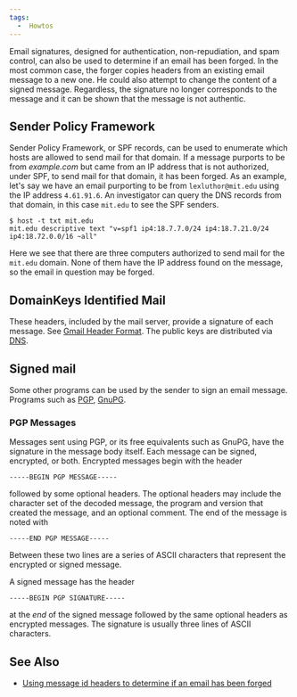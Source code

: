 ```yaml
---
tags:
  -  Howtos
---
```

Email signatures, designed for authentication, non-repudiation, and spam
control, can also be used to determine if an email has been forged. In
the most common case, the forger copies headers from an existing email
message to a new one. He could also attempt to change the content of a
signed message. Regardless, the signature no longer corresponds to the
message and it can be shown that the message is not authentic.

## Sender Policy Framework

Sender Policy Framework, or SPF records, can be used to enumerate which
hosts are allowed to send mail for that domain. If a message purports to
be from *example.com* but came from an IP address that is not
authorized, under SPF, to send mail for that domain, it has been forged.
As an example, let's say we have an email purporting to be from
`lexluthor@mit.edu` using the IP address `4.61.91.6`. An investigator
can query the DNS records from that domain, in this case `mit.edu` to
see the SPF senders.

    $ host -t txt mit.edu
    mit.edu descriptive text "v=spf1 ip4:18.7.7.0/24 ip4:18.7.21.0/24  ip4:18.72.0.0/16 ~all"

Here we see that there are three computers authorized to send mail for
the `mit.edu` domain. None of them have the IP address found on the
message, so the email in question may be forged.

## DomainKeys Identified Mail

These headers, included by the mail server, provide a signature of each
message. See [Gmail Header Format](gmail_header_format.md). The
public keys are distributed via [DNS](domain_name_system.md).

## Signed mail

Some other programs can be used by the sender to sign an email message.
Programs such as [PGP](pgp.md), [GnuPG](gnupg.md).

### PGP Messages

Messages sent using PGP, or its free equivalents such as GnuPG, have the
signature in the message body itself. Each message can be signed,
encrypted, or both. Encrypted messages begin with the header

    -----BEGIN PGP MESSAGE-----

followed by some optional headers. The optional headers may include the
character set of the decoded message, the program and version that
created the message, and an optional comment. The end of the message is
noted with

    -----END PGP MESSAGE-----

Between these two lines are a series of ASCII characters that represent
the encrypted or signed message.

A signed message has the header

    -----BEGIN PGP SIGNATURE-----

at the *end* of the signed message followed by the same optional headers
as encrypted messages. The signature is usually three lines of ASCII
characters.

## See Also

- [Using message id headers to determine if an email has been
  forged](using_message_id_headers_to_determine_if_an_email_has_been_forged.md)

